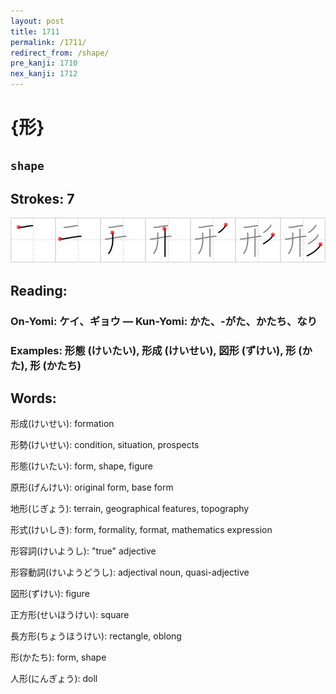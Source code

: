 ```yaml
---
layout: post
title: 1711
permalink: /1711/
redirect_from: /shape/
pre_kanji: 1710
nex_kanji: 1712
---
```


# {形}

## `shape`

## Strokes: 7

<div class="stroke"><img src="../images/E5BDA2.png" /></div>

## Reading:

### On-Yomi: ケイ、ギョウ &mdash; Kun-Yomi: かた、-がた、かたち、なり

### Examples: 形態 (けいたい), 形成 (けいせい), 図形 (ずけい), 形 (かた), 形 (かたち)

## Words:

形成(けいせい): formation

形勢(けいせい): condition, situation, prospects

形態(けいたい): form, shape, figure

原形(げんけい): original form, base form

地形(じぎょう): terrain, geographical features, topography

形式(けいしき): form, formality, format, mathematics expression

形容詞(けいようし): "true" adjective

形容動詞(けいようどうし): adjectival noun, quasi-adjective

図形(ずけい): figure

正方形(せいほうけい): square

長方形(ちょうほうけい): rectangle, oblong

形(かたち): form, shape

人形(にんぎょう): doll
